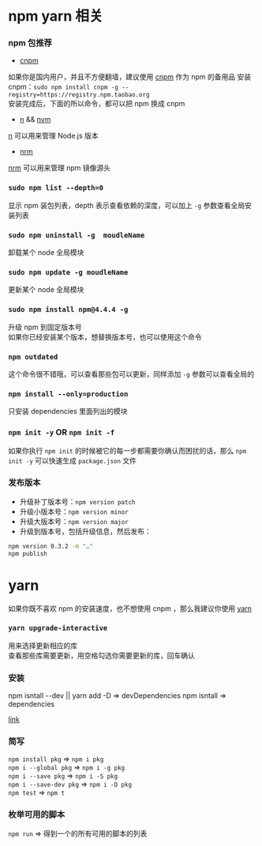 # npm yarn 相关

### npm 包推荐

- [cnpm](https://npm.taobao.org/)

如果你是国内用户，并且不方便翻墙，建议使用 [cnpm](https://npm.taobao.org/) 作为 npm 的备用品
安装 cnpm：`sudo npm install cnpm -g --registry=https://registry.npm.taobao.org`  
安装完成后，下面的所以命令，都可以把 npm 换成 cnpm

- [n](https://github.com/tj/n) && [nvm](https://github.com/creationix/nvm)

[n](https://github.com/tj/n) 可以用来管理 Node.js 版本

- [nrm](https://www.npmjs.com/package/nrm)

[nrm](https://www.npmjs.com/package/nrm) 可以用来管理 npm 镜像源头

### `sudo npm list --depth=0`

显示 npm 装包列表，depth 表示查看依赖的深度，可以加上 `-g` 参数查看全局安装列表

### `sudo npm uninstall -g  moudleName`

卸载某个 node 全局模块

### `sudo npm update -g moudleName`

更新某个 node 全局模块

### `sudo npm install npm@4.4.4 -g`

升级 npm 到固定版本号  
如果你已经安装某个版本，想替换版本号，也可以使用这个命令

### `npm outdated`

这个命令很不错哦，可以查看那些包可以更新，同样添加 `-g` 参数可以查看全局的

### `npm install --only=production`

只安装 dependencies 里面列出的模块

### `npm init -y` OR `npm init -f`

如果你执行 `npm init` 的时候被它的每一步都需要你确认而困扰的话，那么 `npm init -y` 可以快速生成 `package.json` 文件

### 发布版本

- 升级补丁版本号：`npm version patch`
- 升级小版本号：`npm version minor`
- 升级大版本号：`npm version major`
- 升级到版本号，包括升级信息，然后发布：

```sh
npm version 0.3.2 -m "…"
npm publish
```

# yarn

如果你既不喜欢 npm 的安装速度，也不想使用 cnpm ，那么我建议你使用 [yarn](https://yarnpkg.com/zh-Hans/)  

### `yarn upgrade-interactive`

用来选择更新相应的库  
查看那些库需要更新，用空格勾选你需要更新的库，回车确认

### 安装

npm isntall --dev || yarn add -D => devDependencies
npm isntall => dependencies

[link](https://yarnpkg.com/zh-Hans/docs/package-json#peerdependencies-a-classtoc-idtoc-peerdependencies-hreftoc-peerdependenciesa)

### 简写

`npm install pkg` => `npm i pkg`  
`npm i --global pkg` => `npm i -g pkg`  
`npm i --save pkg` => `npm i -S pkg`  
`npm i --save-dev pkg` => `npm i -D pkg`  
`npm test` => `npm t`

### 枚举可用的脚本

`npm run` => 得到一个的所有可用的脚本的列表
